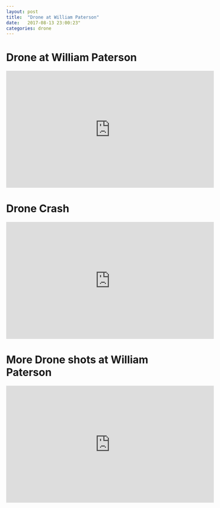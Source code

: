 ```yaml
---
layout: post
title:  "Drone at William Paterson"
date:   2017-08-13 23:00:23"
categories: drone
---
```


# Drone at William Paterson

<iframe width="560" height="315" src="https://www.youtube.com/embed/lMfWJzwkwzU" frameborder="0" allowfullscreen></iframe>

# Drone Crash

<iframe width="560" height="315" src="https://www.youtube.com/embed/4yZFDkd7BKU" frameborder="0" allowfullscreen></iframe>

# More Drone shots at William Paterson

<iframe width="560" height="315" src="https://www.youtube.com/embed/DVx_4AFmyI8" frameborder="0" allowfullscreen></iframe>